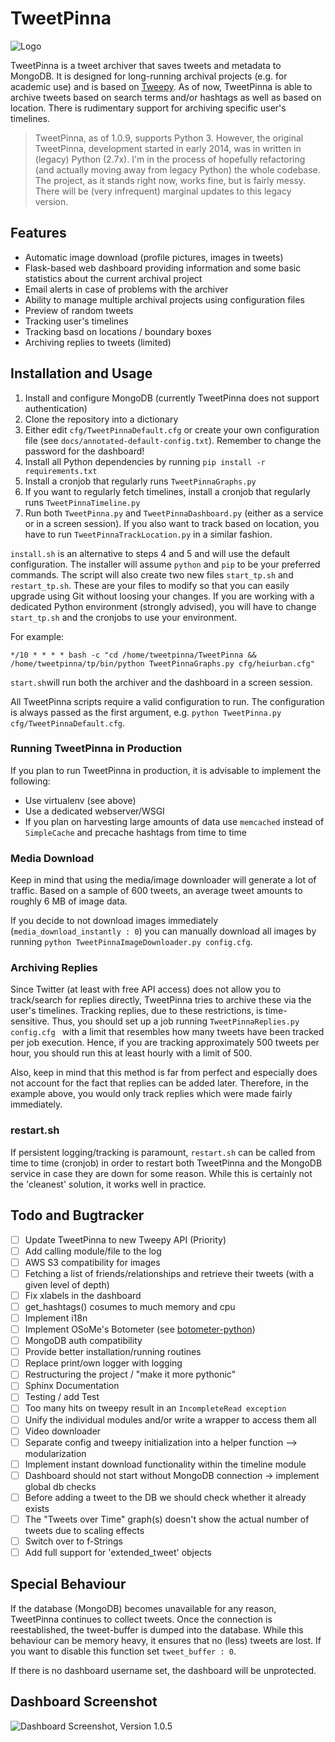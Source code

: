 # TweetPinna

![Logo](https://cloud.githubusercontent.com/assets/16179317/22861826/93aa52be-f122-11e6-891d-5ce9b452ef01.png?raw=true)

TweetPinna is a tweet archiver that saves tweets and metadata to MongoDB. It is designed for long-running archival projects (e.g. for academic use) and is based on [Tweepy](http://www.tweepy.org/). 
As of now, TweetPinna is able to archive tweets based on search terms and/or hashtags as well as based on location. There is rudimentary support for archiving specific user's timelines.

> TweetPinna, as of 1.0.9, supports Python 3. However, the original TweetPinna, development started in early 2014, was in written in (legacy) Python (2.7x). I'm in the process of hopefully refactoring (and actually moving away from legacy Python) the whole codebase.
> The project, as it stands right now, works fine, but is fairly messy. There will be (very infrequent) marginal updates to this legacy version.

## Features

- Automatic image download (profile pictures, images in tweets)
- Flask-based web dashboard providing information and some basic statistics about the current archival project
- Email alerts in case of problems with the archiver
- Ability to manage multiple archival projects using configuration files
- Preview of random tweets
- Tracking user's timelines
- Tracking basd on locations / boundary boxes
- Archiving replies to tweets (limited)

## Installation and Usage

1. Install and configure MongoDB (currently TweetPinna does not support authentication)
2. Clone the repository into a dictionary
3. Either edit `cfg/TweetPinnaDefault.cfg` or create your own configuration file (see `docs/annotated-default-config.txt`). Remember to change the password for the dashboard!
4. Install all Python dependencies by running `pip install -r requirements.txt`
5. Install a cronjob that regularly runs `TweetPinnaGraphs.py`
6. If you want to regularly fetch timelines, install a cronjob that regularly runs `TweetPinnaTimeline.py`
7. Run both `TweetPinna.py` and `TweetPinnaDashboard.py` (either as a service or in a screen session). If you also want to track based on location, you have to run `TweetPinnaTrackLocation.py` in a similar fashion.

`install.sh` is an alternative to steps 4 and 5 and will use the default configuration. The installer will assume `python` and `pip` to be your preferred commands. The script will also create two new files `start_tp.sh` and `restart_tp.sh`. These are your files to modify so that you can easily upgrade using Git without loosing your changes. If you are working with a dedicated Python environment (strongly advised), you will have to change `start_tp.sh` and the cronjobs to use your environment.

For example:

`*/10 * * * * bash -c "cd /home/tweetpinna/TweetPinna && /home/tweetpinna/tp/bin/python TweetPinnaGraphs.py cfg/heiurban.cfg"`

`start.sh`will run both the archiver and the dashboard in a screen session.

All TweetPinna scripts require a valid configuration to run. The configuration is always passed as the first argument, e.g. `python TweetPinna.py cfg/TweetPinnaDefault.cfg`.

### Running TweetPinna in Production

If you plan to run TweetPinna in production, it is advisable to implement the following:

- Use virtualenv (see above)
- Use a dedicated webserver/WSGI
- If you plan on harvesting large amounts of data use `memcached` instead of `SimpleCache` and precache hashtags from time to time

### Media Download

Keep in mind that using the media/image downloader will generate a lot of traffic. Based on a sample of 600 tweets, an average tweet amounts to roughly 6 MB of image data.

If you decide to not download images immediately (`media_download_instantly : 0`) you can manually download all images by running `python TweetPinnaImageDownloader.py config.cfg`.

### Archiving Replies

Since Twitter (at least with free API access) does not allow you to track/search for replies directly, TweetPinna tries to archive these via the user's timelines. Tracking replies, due to these restrictions, is time-sensitive. Thus, you should set up a job running `TweetPinnaReplies.py config.cfg ` with a limit that resembles how many tweets have been tracked per job execution. Hence, if you are tracking approximately 500 tweets per hour, you should run this at least hourly with a limit of 500.

Also, keep in mind that this method is far from perfect and especially does not account for the fact that replies can be added later. Therefore, in the example above, you would only track replies which were made fairly immediately.

### restart.sh

If persistent logging/tracking is paramount, `restart.sh` can be called from time to time (cronjob) in order to restart both TweetPinna and the MongoDB service in case they are down for some reason. While this is certainly not the 'cleanest' solution, it works well in practice.

## Todo and Bugtracker

- [ ] Update TweetPinna to new Tweepy API (Priority)
- [ ] Add calling module/file to the log
- [ ] AWS S3 compatibility for images
- [ ] Fetching a list of friends/relationships and retrieve their tweets (with a given level of depth)
- [ ] Fix xlabels in the dashboard
- [ ] get_hashtags() cosumes to much memory and cpu
- [ ] Implement i18n
- [ ] Implement OSoMe's Botometer (see [botometer-python](https://github.com/IUNetSci/botometer-python))
- [ ] MongoDB auth compatibility
- [ ] Provide better installation/running routines
- [ ] Replace print/own logger with logging
- [ ] Restructuring the project / "make it more pythonic"
- [ ] Sphinx Documentation
- [ ] Testing / add Test
- [ ] Too many hits on tweepy result in an `IncompleteRead exception`
- [ ] Unify the individual modules and/or write a wrapper to access them all
- [ ] Video downloader
- [ ] Separate config and tweepy initialization into a helper function --> modularization
- [ ] Implement instant download functionality within the timeline module
- [ ] Dashboard should not start without MongoDB connection -> implement global db checks
- [ ] Before adding a tweet to the DB we should check whether it already exists
- [ ] The "Tweets over Time" graph(s) doesn't show the actual number of tweets due to scaling effects
- [ ] Switch over to f-Strings
- [ ] Add full support for 'extended_tweet' objects

## Special Behaviour

If the database (MongoDB) becomes unavailable for any reason, TweetPinna continues to collect tweets. Once the connection is reestablished, the tweet-buffer is dumped into the database. While this behaviour can be memory heavy, it ensures that no (less) tweets are lost. If you want to disable this function set `tweet_buffer : 0`.

If there is no dashboard username set, the dashboard will be unprotected.

## Dashboard Screenshot

![Dashboard Screenshot, Version 1.0.5](https://user-images.githubusercontent.com/16179317/36260628-49f5e14e-1262-11e8-84ab-758fa8cd753e.PNG)